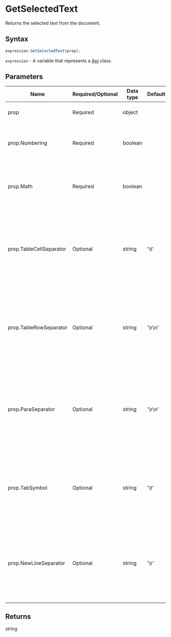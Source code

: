 # GetSelectedText

Returns the selected text from the document.

## Syntax

```javascript
expression.GetSelectedText(prop);
```

`expression` - A variable that represents a [Api](../Api.md) class.

## Parameters

| **Name** | **Required/Optional** | **Data type** | **Default** | **Description** |
| ------------- | ------------- | ------------- | ------------- | ------------- |
| prop | Required | object |  | The resulting string display properties. |
| prop.Numbering | Required | boolean |  | Defines if the resulting string will include numbering or not. |
| prop.Math | Required | boolean |  | Defines if the resulting string will include mathematical expressions or not. |
| prop.TableCellSeparator | Optional | string | '\t' | Defines how the table cell separator will be specified in the resulting string. Any symbol can be used. The default separator is "\t". |
| prop.TableRowSeparator | Optional | string | '\r\n' | Defines how the table row separator will be specified in the resulting string. Any symbol can be used. The default separator is "\r\n". |
| prop.ParaSeparator | Optional | string | '\r\n' | Defines how the paragraph separator will be specified in the resulting string. Any symbol can be used. The default separator is "\r\n". |
| prop.TabSymbol | Optional | string | '\t' | Defines how the tab will be specified in the resulting string. Any symbol can be used. The default symbol is "\t". |
| prop.NewLineSeparator | Optional | string | '\r' | Defines how the line separator will be specified in the resulting string. Any symbol can be used. The default separator is "\r". |

## Returns

string